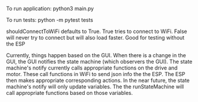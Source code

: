 To run application:
    python3 main.py <shouldConnectToWiFi>

To run tests:
    python -m pytest tests

shouldConnectToWiFi defaults to True. True tries to connect to WiFi. False will never try to connect
but will also load faster. Good for testing without the ESP

Currently, things happen based on the GUI. When there is
a change in the GUI, the GUI notifies the state machine (which 
observers the GUI). The state machine's notify currently calls 
appropriate functions on the drive and motor. These call functions
in WiFi to send json info the the ESP. The ESP then makes appropriate
corresponding actions. In the near future, the state machine's notify 
will only update variables. The the runStateMachine will call 
appropriate functions based on those variables.
